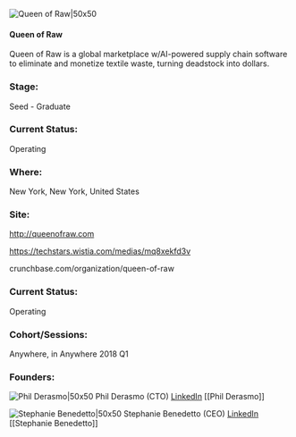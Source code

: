 

![Queen of Raw|50x50](https://apimg.techstars.com/connect/images/image_files/5a3e74ec9c66a91f3700002a/original/Screen_Shot_2017-04-27_at_4.41.24_PM.png)

#### Queen of Raw
Queen of Raw is a global marketplace w/AI-powered supply chain software to eliminate and monetize textile waste, turning deadstock into dollars.

### Stage: 
Seed - Graduate 

### Current Status: 
Operating

### Where:
New York, New York, United States

### Site:
http://queenofraw.com

https://techstars.wistia.com/medias/mq8xekfd3v

crunchbase.com/organization/queen-of-raw

### Current Status: 
Operating

### Cohort/Sessions: 
Anywhere, in Anywhere 2018 Q1

### Founders: 

![Phil Derasmo|50x50](https://apimg.techstars.com/connect/images/image_files/5a7503aa9c66a9163c00028d/original/headshot.jpg) Phil Derasmo (CTO) [LinkedIn](https://) [[Phil Derasmo]]

![Stephanie Benedetto|50x50](https://apimg.techstars.com/connect/images/image_files/60cb3c900599b1000715e8d9/original/Stephanie_Benedetto_Queen_of_Raw.png) Stephanie Benedetto (CEO) [LinkedIn](https://linkedin.com/in/stephaniebenedetto) [[Stephanie Benedetto]]


